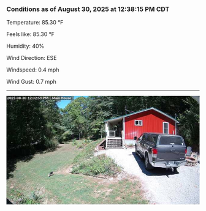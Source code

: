### Conditions as of August 30, 2025 at 12:38:15 PM CDT 

Temperature: 85.30 &deg;F

Feels like: 85.30 &deg;F

Humidity: 40%

Wind Direction: ESE

Windspeed: 0.4 mph

Wind Gust: 0.7 mph

---

<img src="./images/latest.jpeg"/>

